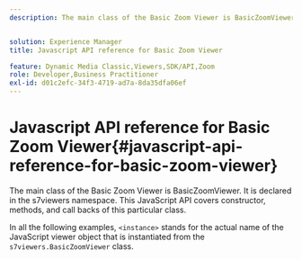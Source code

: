 ```yaml
---
description: The main class of the Basic Zoom Viewer is BasicZoomViewer. It is declared in the s7viewers namespace. This JavaScript API covers constructor, methods, and call backs of this particular class.


solution: Experience Manager
title: Javascript API reference for Basic Zoom Viewer

feature: Dynamic Media Classic,Viewers,SDK/API,Zoom
role: Developer,Business Practitioner
exl-id: d01c2efc-34f3-4719-ad7a-8da35dfa06ef
---
```

# Javascript API reference for Basic Zoom Viewer{#javascript-api-reference-for-basic-zoom-viewer}

The main class of the Basic Zoom Viewer is BasicZoomViewer. It is declared in the s7viewers namespace. This JavaScript API covers constructor, methods, and call backs of this particular class.

In all the following examples, `<instance>` stands for the actual name of the JavaScript viewer object that is instantiated from the `s7viewers.BasicZoomViewer` class.
